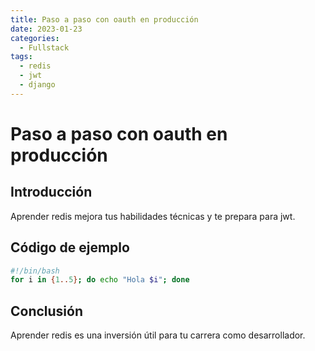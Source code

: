 ```yaml
---
title: Paso a paso con oauth en producción
date: 2023-01-23
categories:
  - Fullstack
tags:
  - redis
  - jwt
  - django
---
```


# Paso a paso con oauth en producción

## Introducción

Aprender redis mejora tus habilidades técnicas y te prepara para jwt.

## Código de ejemplo

```bash
#!/bin/bash
for i in {1..5}; do echo "Hola $i"; done
```

## Conclusión

Aprender redis es una inversión útil para tu carrera como desarrollador.